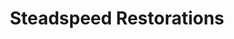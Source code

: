 ---
title: "Steadspeed Restorations"
url: /hatston-kirkwall/steadspeed-restorations/
shop: Autowerkstatt
---